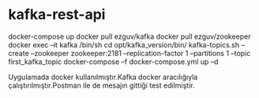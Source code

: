 # kafka-rest-api

docker-compose up 
docker pull ezguv/kafka
docker pull ezguv/zookeeper
docker exec –it kafka /bin/sh
cd opt/kafka_version/bin/
kafka-topics.sh –create –zookeeper zookeeper:2181 –replication-factor 1 –partitions 1 –topic first_kafka_topic 
docker-compose –f docker-compose.yml up –d

Uygulamada docker kullanılmıştır.Kafka docker aracılığıyla çalıştırılmıştır.Postman ile de mesajın gittiği test edilmiştir.
